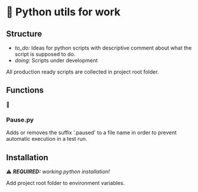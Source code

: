 # :construction: Python utils for work

  ## Structure
  + _to\_do:_ Ideas for python scripts with descriptive comment about what the script is supposed to do.
  + _doing:_ Scripts under development
    
  All production ready scripts are collected in project root folder.

  ## Functions
  :construction:
  
  ### **Pause.py**
   Adds or removes the suffix '.paused' to a file name in order to prevent automatic execution in a test run.

  ## Installation
   :warning: _**REQUIRED:** working python installation!_

 Add project root folder to environment variables.
